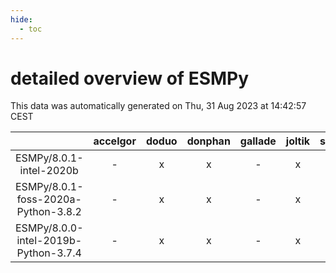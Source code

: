 ```yaml
---
hide:
  - toc
---
```


detailed overview of ESMPy
==========================


This data was automatically generated on Thu, 31 Aug 2023 at 14:42:57 CEST  

| |accelgor|doduo|donphan|gallade|joltik|skitty|swalot|victini|
| :---: | :---: | :---: | :---: | :---: | :---: | :---: | :---: | :---: |
|ESMPy/8.0.1-intel-2020b|-|x|x|-|x|x|x|x|
|ESMPy/8.0.1-foss-2020a-Python-3.8.2|-|x|x|-|x|x|x|x|
|ESMPy/8.0.0-intel-2019b-Python-3.7.4|-|x|x|-|x|x|-|x|

